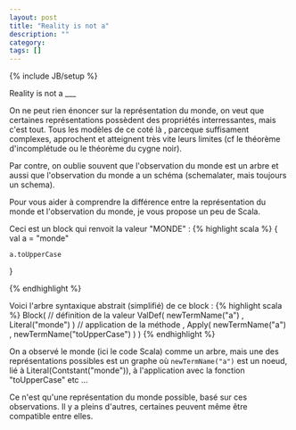 ```yaml
---
layout: post
title: "Reality is not a"
description: ""
category: 
tags: []
---
```

{% include JB/setup %}


Reality is not a ___ 

On ne peut rien énoncer sur la représentation du monde, on veut que certaines représentations possèdent des propriétés interressantes, mais c'est tout. Tous les modèles de ce coté là , parceque suffisament complexes, approchent et atteignent très vite leurs limites (cf le théorème d'incomplétude ou le théorème du cygne noir).

Par contre, on oublie souvent que l'observation du monde est un arbre et aussi que l'observation du monde a un schéma (schemalater, mais toujours un schema). 

Pour vous aider à comprendre la différence entre la représentation du monde et l'observation du monde, je vous propose un peu de Scala.

Ceci est un block qui renvoit la valeur "MONDE" :
{% highlight scala %}
{
	val a = "monde"

	a.toUpperCase
}

{% endhighlight %}



Voici l'arbre syntaxique abstrait (simplifié) de ce block :
{% highlight scala %}
Block(
    // définition de la valeur
	ValDef(
		newTermName("a")
		, Literal("monde")
	)
	// application de la méthode
	, Apply(
		newTermName("a")
		, newTermName("toUpperCase")
	)
)
{% endhighlight %}


On a observé le monde (ici le code Scala) comme un arbre, mais une des représentations possibles est un graphe où ```newTermName("a")``` est un noeud, lié à Literal(Contstant("monde")), à l'application avec la fonction "toUpperCase" etc ...

Ce n'est qu'une représentation du monde possible, basé sur ces observations. Il y a pleins d'autres, certaines peuvent même être compatible entre elles.

